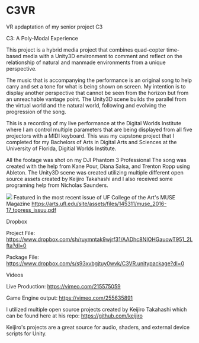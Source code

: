 # C3VR
VR apdaptation of my senior project C3

C3: A Poly-Modal Experience

This project is a hybrid media project that combines quad-copter time-based media with a Unity3D environment to comment and reflect on the relationship of natural and manmade environments from a unique perspective.

The music that is accompanying the performance is an original song to help carry and set a tone for what is being shown on screen.
My intention is to display another perspective that cannot be seen from the horizon but from an unreachable vantage point. The Unity3D scene builds the parallel from the virtual world and the natural world, following and evolving the progression of the song.

This is a recording of my live performance at the Digital Worlds Institute where I am control multiple parameters that are being displayed from all five projectors with a MIDI keyboard. This was my capstone project that I completed for my Bachelors of Arts in Digital Arts and Sciences at the University of Florida, Digitial Worlds Institute.

All the footage was shot on my DJI Phantom 3 Professional 
The song was created with the help from Kane Pour, Diana Salsa, and Trenton Ropp using Ableton.
The Unity3D scene was created utilizing multiple different open source assets created by Keijiro Takahashi and I also received some programing help from Nicholas Saunders.

![](https://github.com/Cephaus/C3VR/blob/master/Images/6.jpg)
Featured in the most recent issue of UF College of the Art's MUSE Magazine
https://arts.ufl.edu/site/assets/files/145311/muse_2016-17_topress_issuu.pdf


Dropbox

Project File:
https://www.dropbox.com/sh/ruymntak9wjrf31/AADhc8NIOHGauowT951_2Lfta?dl=0

Package File:
https://www.dropbox.com/s/s93xvbgjtuy0wvk/C3VR.unitypackage?dl=0


Videos

Live Production: 
https://vimeo.com/215575059

Game Engine output:
https://vimeo.com/255635891


I utilized multiple open source projects created by Keijiro Takahashi which can be found here at his repo:
https://github.com/keijiro

Keijiro's projects are a great source for audio, shaders, and external device scripts for Unity.

